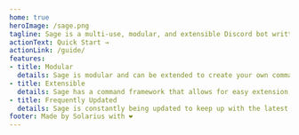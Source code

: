 ```yaml
---
home: true
heroImage: /sage.png
tagline: Sage is a multi-use, modular, and extensible Discord bot written in JavaScript.
actionText: Quick Start →
actionLink: /guide/
features:
- title: Modular
  details: Sage is modular and can be extended to create your own commands with ease.
- title: Extensible
  details: Sage has a command framework that allows for easy extension, and it also has a plugin system that allows for easy integration.
- title: Frequently Updated
  details: Sage is constantly being updated to keep up with the latest Discord API changes. It is usually updated every 3 weeks.
footer: Made by Solarius with ❤️
---
```

